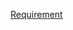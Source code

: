 
[Requirement](https://cdn.discordapp.com/attachments/761205189285642263/996068163764633691/unknown.png)
